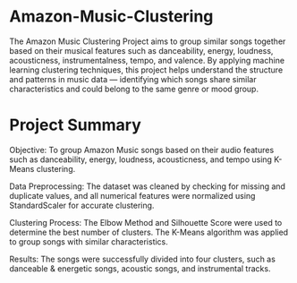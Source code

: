 # Amazon-Music-Clustering

The Amazon Music Clustering Project aims to group similar songs together based on their musical features such as danceability, energy, loudness, acousticness, instrumentalness, tempo, and valence. By applying machine learning clustering techniques, this project helps understand the structure and patterns in music data — identifying which songs share similar characteristics and could belong to the same genre or mood group.

# Project Summary 

Objective:
To group Amazon Music songs based on their audio features such as danceability, energy, loudness, acousticness, and tempo using K-Means clustering.

Data Preprocessing:
The dataset was cleaned by checking for missing and duplicate values, and all numerical features were normalized using StandardScaler for accurate clustering.

Clustering Process:
The Elbow Method and Silhouette Score were used to determine the best number of clusters. The K-Means algorithm was applied to group songs with similar characteristics.

Results:
The songs were successfully divided into four clusters, such as danceable & energetic songs, acoustic songs, and instrumental tracks.
